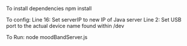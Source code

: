  To install dependencies
 npm install
 
 To config:
 Line 16: Set serverIP to new IP of Java server
 Line 2: Set USB port to the actual device name found within /dev
 
 To Run:
 node moodBandServer.js
 

